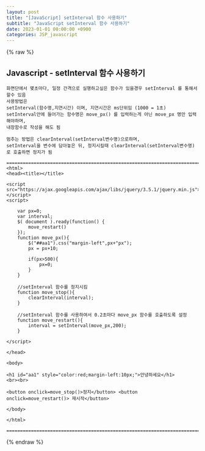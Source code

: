 ```yaml
---  
layout: post  
title: "[JavaScript] setInterval 함수 사용하기"  
subtitle: "JavaScript setInterval 함수 사용하기"  
date: 2023-01-01 00:00:00 +0900  
categories: JSP_javascript  
---  
```

{% raw %}  
## Javascript - setInterval 함수 사용하기  
  
	화면단에서 몇초마다, 일정 간격으로 실행하고싶은 함수가 있을경우 setInterval 를 통해서 할수 있음  
	사용방법은  
	setInterval(함수명,지연시간) 이며, 지연시간은 ms단위임 (1000 = 1초)  
	setInterval안에 들어가는 함수명은 move_px() 를 입력하는게 아닌 move_px 명만 입력해야하며,  
	내장함수로 작성을 해도 됨  
  
	멈추는 방법은 clearInterval(setInterval변수명)으로하며,  
	setInterval을 변수에 담아놓은 뒤, 정지시킬때 clearInterval(setInterval변수명)로 호출하면 정지가 됨  
  
	=================================================================================================================  
	<html>  
	<head><title></title>  
  
	<script src="https://ajax.googleapis.com/ajax/libs/jquery/3.5.1/jquery.min.js"></script>  
	<script>  
  
		var px=0;  
		var interval;  
		$( document ).ready(function() {  
			move_restart()  
		});  
		function move_px(){  
			$("##aa1").css("margin-left",px+"px");  
			px = px+10;  
  
			if(px>500){  
				px=0;  
			}  
		}  
  
		//setInterval 함수를 정지시킴  
		function move_stop(){  
			clearInterval(interval);  
		}  
  
		//setInterval 함수를 사용하여서 0.2초마다 move_px 함수를 호출하도록 설정  
		function move_restart(){  
			interval = setInterval(move_px,200);  
		}  
  
	</script>  
  
	</head>  
  
	<body>  
  
	<h1 id="aa1" style="color:red;margin-left:10px;">안녕하세요</h1>  
	<br><br>  
  
	<button onclick=move_stop()>정지</button> <button onclick=move_restart()> 재시작</button>  
  
	</body>  
  
	</html>  
  
	=================================================================================================================  
{% endraw %}